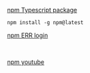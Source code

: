[npm Typescript package](https://itnext.io/step-by-step-building-and-publishing-an-npm-typescript-package-44fe7164964c)

```
npm install -g npm@latest
```

[npm ERR login](https://medium.com/@michellef.macato/the-npm-err-code-e401-nightmare-554000398389)

<br>

[npm youtube](https://www.youtube.com/watch?v=4zzbNac6f6Q&t=928s)
